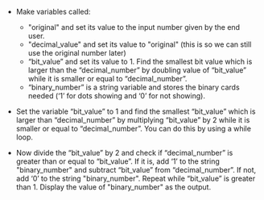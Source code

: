 -   Make variables called:

    -   "original" and set its value to the input number given by the
        end user.
    -   "decimal_value" and set its value to "original" (this is so we can still
        use the original number later)
    -   “bit_value” and set its value to 1.
        Find the smallest bit value which is larger than the “decimal_number”
        by doubling value of “bit_value” while it is smaller or equal to “decimal_number”.
    -   “binary_number” is a string variable and stores the binary cards
        needed (‘1’ for dots showing and ‘0’ for not showing).

-   Set the variable “bit_value” to 1 and find the smallest “bit_value” which
    is larger than “decimal_number” by multiplying “bit_value” by 2 while it is
    smaller or equal to “decimal_number”.
    You can do this by using a while loop.
-   Now divide the “bit_value” by 2 and check if “decimal_number” is greater
    than or equal to “bit_value”.
    If it is, add ‘1’ to the string "binary_number" and subtract “bit_value” from
    “decimal_number”.
    If not, add ‘0’ to the string "binary_number".
    Repeat while “bit_value” is greater than 1.
    Display the value of "binary_number" as the output.
